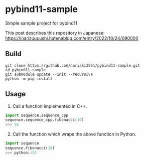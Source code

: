 # pybind11-sample
Simple sample project for pybind11

This post describes this repository in Japanese: https://inarizuuuushi.hatenablog.com/entry/2022/10/24/090000

## Build

```
git clone https://github.com/nariaki3551/pybind11-sample.git
cd pybind11-sample
git submodule update --init --recursive
python -m pip install .
```

## Usage

1. Call a function implemented in C++.

```python
import sequence.sequence_cpp
sequence.sequence_cpp.fibonacci(10)
>>> 55
```

2. Call the function which wraps the above function in Python.

```python
import sequence
sequence.fibonacci(10)
>>> python::55
```
